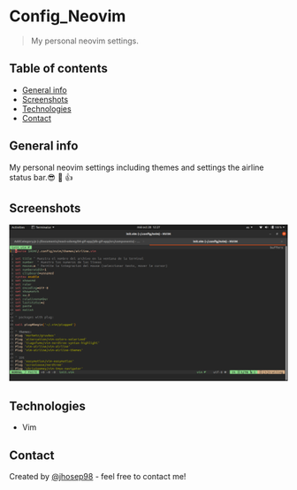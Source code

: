 # Config_Neovim

> My personal neovim settings.

## Table of contents

- [General info](#general-info)
- [Screenshots](#screenshots)
- [Technologies](#technologies)
- [Contact](#contact)

## General info

My personal neovim settings including themes and settings the airline status bar.:sunglasses: :nail_care: :+1:

## Screenshots

![nvim config](./nvim.png)

## Technologies

- Vim

## Contact

Created by [@jhosep98](https://jhosep98.github.io/Portfolio2020jdb/) - feel free to contact me!
